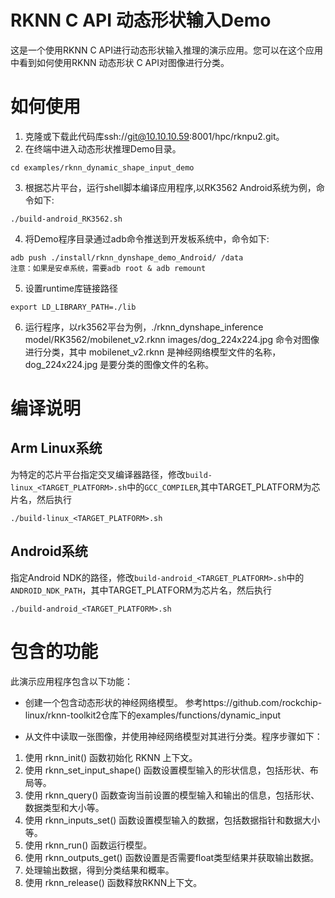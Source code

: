 # RKNN C API 动态形状输入Demo
这是一个使用RKNN C API进行动态形状输入推理的演示应用。您可以在这个应用中看到如何使用RKNN 动态形状 C API对图像进行分类。

# 如何使用
1. 克隆或下载此代码库ssh://git@10.10.10.59:8001/hpc/rknpu2.git。
2. 在终端中进入动态形状推理Demo目录。
```
cd examples/rknn_dynamic_shape_input_demo
```
3. 根据芯片平台，运行shell脚本编译应用程序,以RK3562 Android系统为例，命令如下:
```
./build-android_RK3562.sh
```
4. 将Demo程序目录通过adb命令推送到开发板系统中，命令如下:
```
adb push ./install/rknn_dynshape_demo_Android/ /data
注意：如果是安卓系统，需要adb root & adb remount
```
5. 设置runtime库链接路径
```
export LD_LIBRARY_PATH=./lib
```
6. 运行程序，以rk3562平台为例，./rknn_dynshape_inference model/RK3562/mobilenet_v2.rknn images/dog_224x224.jpg 命令对图像进行分类，其中 mobilenet_v2.rknn 是神经网络模型文件的名称，dog_224x224.jpg 是要分类的图像文件的名称。


# 编译说明
## Arm Linux系统
为特定的芯片平台指定交叉编译器路径，修改`build-linux_<TARGET_PLATFORM>.sh`中的`GCC_COMPILER`,其中TARGET_PLATFORM为芯片名，然后执行
```
./build-linux_<TARGET_PLATFORM>.sh
```
## Android系统
指定Android NDK的路径，修改`build-android_<TARGET_PLATFORM>.sh`中的`ANDROID_NDK_PATH`，其中TARGET_PLATFORM为芯片名，然后执行
```
./build-android_<TARGET_PLATFORM>.sh
```

# 包含的功能
此演示应用程序包含以下功能：

- 创建一个包含动态形状的神经网络模型。
参考https://github.com/rockchip-linux/rknn-toolkit2仓库下的examples/functions/dynamic_input

- 从文件中读取一张图像，并使用神经网络模型对其进行分类。程序步骤如下：
1. 使用 rknn_init() 函数初始化 RKNN 上下文。
2. 使用 rknn_set_input_shape() 函数设置模型输入的形状信息，包括形状、布局等。
3. 使用 rknn_query() 函数查询当前设置的模型输入和输出的信息，包括形状、数据类型和大小等。
4. 使用 rknn_inputs_set() 函数设置模型输入的数据，包括数据指针和数据大小等。
5. 使用 rknn_run() 函数运行模型。
6. 使用 rknn_outputs_get() 函数设置是否需要float类型结果并获取输出数据。
7. 处理输出数据，得到分类结果和概率。
8. 使用 rknn_release() 函数释放RKNN上下文。